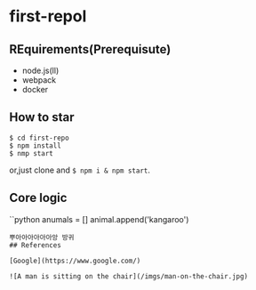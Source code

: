 




# first-repol

## REquirements(Prerequisute)

- node.js(ll)
- webpack
- docker

## How to star

```shell
$ cd first-repo
$ npm install
$ nmp start
```

or,just clone and `$ npm i & npm start`.

## Core logic

``python
anumals = []
animal.append('kangaroo')
```
뿌아아아아아아앙 방귀
## References

[Google](https://www.google.com/)

![A man is sitting on the chair](/imgs/man-on-the-chair.jpg)

